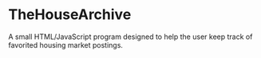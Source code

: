 # TheHouseArchive
A small HTML/JavaScript program designed to help the user keep track of favorited housing market postings.

